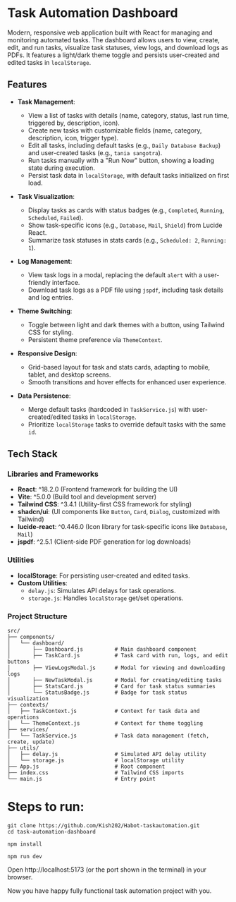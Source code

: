 # Task Automation Dashboard

 Modern, responsive web application built with React for managing and monitoring automated tasks. The dashboard allows users to view, create, edit, and run tasks, visualize task statuses, view logs, and download logs as PDFs. It features a light/dark theme toggle and persists user-created and edited tasks in `localStorage`.

## Features

- **Task Management**:
  - View a list of tasks with details (name, category, status, last run time, triggered by, description, icon).
  - Create new tasks with customizable fields (name, category, description, icon, trigger type).
  - Edit all tasks, including default tasks (e.g., `Daily Database Backup`) and user-created tasks (e.g., `tania sangotra`).
  - Run tasks manually with a "Run Now" button, showing a loading state during execution.
  - Persist task data in `localStorage`, with default tasks initialized on first load.

- **Task Visualization**:
  - Display tasks as cards with status badges (e.g., `Completed`, `Running`, `Scheduled`, `Failed`).
  - Show task-specific icons (e.g., `Database`, `Mail`, `Shield`) from Lucide React.
  - Summarize task statuses in stats cards (e.g., `Scheduled: 2`, `Running: 1`).

- **Log Management**:
  - View task logs in a modal, replacing the default `alert` with a user-friendly interface.
  - Download task logs as a PDF file using `jspdf`, including task details and log entries.

- **Theme Switching**:
  - Toggle between light and dark themes with a button, using Tailwind CSS for styling.
  - Persistent theme preference via `ThemeContext`.

- **Responsive Design**:
  - Grid-based layout for task and stats cards, adapting to mobile, tablet, and desktop screens.
  - Smooth transitions and hover effects for enhanced user experience.

- **Data Persistence**:
  - Merge default tasks (hardcoded in `TaskService.js`) with user-created/edited tasks in `localStorage`.
  - Prioritize `localStorage` tasks to override default tasks with the same `id`.

## Tech Stack

### Libraries and Frameworks
- **React**: ^18.2.0 (Frontend framework for building the UI)
- **Vite**: ^5.0.0 (Build tool and development server)
- **Tailwind CSS**: ^3.4.1 (Utility-first CSS framework for styling)
- **shadcn/ui**: (UI components like `Button`, `Card`, `Dialog`, customized with Tailwind)
- **lucide-react**: ^0.446.0 (Icon library for task-specific icons like `Database`, `Mail`)
- **jspdf**: ^2.5.1 (Client-side PDF generation for log downloads)

### Utilities
- **localStorage**: For persisting user-created and edited tasks.
- **Custom Utilities**:
  - `delay.js`: Simulates API delays for task operations.
  - `storage.js`: Handles `localStorage` get/set operations.

### Project Structure

```plaintext
src/
├── components/
│   └── dashboard/
│       ├── Dashboard.js          # Main dashboard component
│       ├── TaskCard.js           # Task card with run, logs, and edit buttons
│       ├── ViewLogsModal.js      # Modal for viewing and downloading logs
│       ├── NewTaskModal.js       # Modal for creating/editing tasks
│       ├── StatsCard.js          # Card for task status summaries
│       └── StatusBadge.js        # Badge for task status visualization
├── contexts/
│   ├── TaskContext.js            # Context for task data and operations
│   └── ThemeContext.js           # Context for theme toggling
├── services/
│   └── TaskService.js            # Task data management (fetch, create, update)
├── utils/
│   ├── delay.js                  # Simulated API delay utility
│   └── storage.js                # localStorage utility
├── App.js                        # Root component
├── index.css                     # Tailwind CSS imports
└── main.js                       # Entry point

```
# Steps to run:
```
git clone https://github.com/Kish202/Habot-taskautomation.git
cd task-automation-dashboard
```
```
npm install
```
```
npm run dev
```
Open http://localhost:5173 (or the port shown in the terminal) in your browser.

Now you have happy fully functional task automation project with you.
